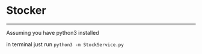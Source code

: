 # Stocker

-----
Assuming you have python3 installed


in terminal just run 
`python3 -m StockService.py`